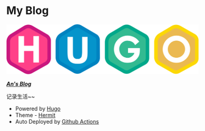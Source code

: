 # My Blog

![HUGO](/Image/Hugo-logo.svg)

***[An's Blog](https://explore-space.github.io/)***

记录生活~~

- Powered by [Hugo](https://gohugo.io/)
- Theme - [Hermit](https://github.com/Track3/hermit)
- Auto Deployed by [Github Actions](https://github.com/features/actions)

